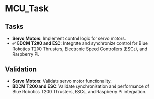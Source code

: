 # MCU_Task

## Tasks
- **Servo Motors**: Implement control logic for servo motors.
- **✅️ BDCM T200 and ESC**: Integrate and synchronize control for Blue Robotics T200 Thrusters, Electronic Speed Controllers (ESCs), and Raspberry Pi.

## Validation
- **Servo Motors**: Validate servo motor functionality.
- **BDCM T200 and ESC**: Validate synchronization and performance of Blue Robotics T200 Thrusters, ESCs, and Raspberry Pi integration.
